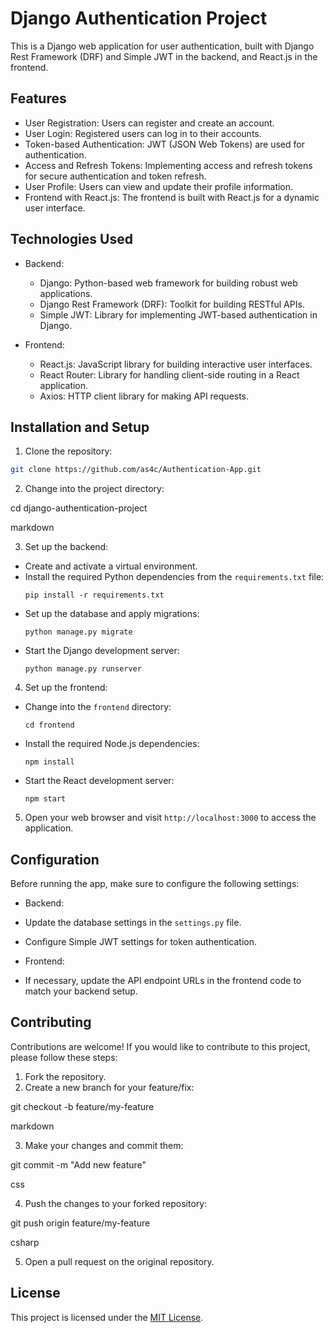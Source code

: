 # Django Authentication Project

This is a Django web application for user authentication, built with Django Rest Framework (DRF) and Simple JWT in the backend, and React.js in the frontend.

## Features

- User Registration: Users can register and create an account.
- User Login: Registered users can log in to their accounts.
- Token-based Authentication: JWT (JSON Web Tokens) are used for authentication.
- Access and Refresh Tokens: Implementing access and refresh tokens for secure authentication and token refresh.
- User Profile: Users can view and update their profile information.
- Frontend with React.js: The frontend is built with React.js for a dynamic user interface.

## Technologies Used

- Backend:
  - Django: Python-based web framework for building robust web applications.
  - Django Rest Framework (DRF): Toolkit for building RESTful APIs.
  - Simple JWT: Library for implementing JWT-based authentication in Django.

- Frontend:
  - React.js: JavaScript library for building interactive user interfaces.
  - React Router: Library for handling client-side routing in a React application.
  - Axios: HTTP client library for making API requests.

## Installation and Setup

1. Clone the repository:
```bash
git clone https://github.com/as4c/Authentication-App.git
```


2. Change into the project directory:

cd django-authentication-project

markdown


3. Set up the backend:
- Create and activate a virtual environment.
- Install the required Python dependencies from the `requirements.txt` file:
  ```
  pip install -r requirements.txt
  ```
- Set up the database and apply migrations:
  ```
  python manage.py migrate
  ```
- Start the Django development server:
  ```
  python manage.py runserver
  ```

4. Set up the frontend:
- Change into the `frontend` directory:
  ```
  cd frontend
  ```
- Install the required Node.js dependencies:
  ```
  npm install
  ```
- Start the React development server:
  ```
  npm start
  ```

5. Open your web browser and visit `http://localhost:3000` to access the application.

## Configuration

Before running the app, make sure to configure the following settings:

- Backend:
- Update the database settings in the `settings.py` file.
- Configure Simple JWT settings for token authentication.

- Frontend:
- If necessary, update the API endpoint URLs in the frontend code to match your backend setup.

## Contributing

Contributions are welcome! If you would like to contribute to this project, please follow these steps:

1. Fork the repository.
2. Create a new branch for your feature/fix:

git checkout -b feature/my-feature

markdown

3. Make your changes and commit them:

git commit -m "Add new feature"

css

4. Push the changes to your forked repository:

git push origin feature/my-feature

csharp

5. Open a pull request on the original repository.

## License

This project is licensed under the [MIT License](LICENSE).